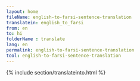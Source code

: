 ```yaml
---
layout: home
fileName: english-to-farsi-sentence-translation
translatein: english_to_farsi
from: en
to: hi
folderName : translate
lang: en
permalink: english-to-farsi-sentence-translation
tool: english-to-farsi-sentence-translation
---
```

{% include section/translateinto.html %}
